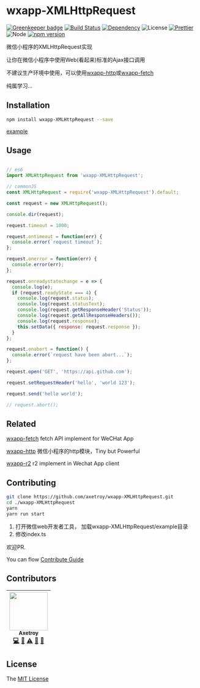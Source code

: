 # wxapp-XMLHttpRequest

[![Greenkeeper badge](https://badges.greenkeeper.io/axetroy/wxapp-XMLHttpRequest.svg)](https://greenkeeper.io/)
[![Build Status](https://travis-ci.org/axetroy/wxapp-XMLHttpRequest.svg?branch=master)](https://travis-ci.org/axetroy/wxapp-XMLHttpRequest)
[![Dependency](https://david-dm.org/axetroy/wxapp-XMLHttpRequest.svg)](https://david-dm.org/axetroy/wxapp-XMLHttpRequest)
![License](https://img.shields.io/badge/license-MIT-green.svg)
[![Prettier](https://img.shields.io/badge/Code%20Style-Prettier-green.svg)](https://github.com/prettier/prettier)
![Node](https://img.shields.io/badge/node-%3E=6.0-blue.svg?style=flat-square)
[![npm version](https://badge.fury.io/js/wxapp-XMLHttpRequest.svg)](https://badge.fury.io/js/wxapp-XMLHttpRequest)

微信小程序的XMLHttpRequest实现

让你在微信小程序中使用Web(看起来)标准的Ajax接口调用

不建议生产环境中使用，可以使用[wxapp-http](https://github.com/axetroy/wxapp-http)或[wxapp-fetch](https://github.com/axetroy/wxapp-fetch)

纯属学习...

## Installation
```bash
npm install wxapp-XMLHttpRequest --save
```

[example](https://github.com/axetroy/wxapp-XMLHttpRequest/tree/master/example)


## Usage

```javascript

// es6
import XMLHttpRequest from 'wxapp-XMLHttpRequest';

// commonJS
const XMLHttpRequest = require('wxapp-XMLHttpRequest').default;

const request = new XMLHttpRequest();

console.dir(request);

request.timeout = 1000;

request.ontimeout = function(err) {
  console.error(`request timeout`);
};

request.onerror = function(err) {
  console.error(err);
};

request.onreadystatechange = e => {
  console.log(e);
  if (request.readyState === 4) {
    console.log(request.status);
    console.log(request.statusText);
    console.log(request.getResponseHeader('Status'));
    console.log(request.getAllResponseHeaders());
    console.log(request.response);
    this.setData({ response: request.response });
  }
};

request.onabort = function() {
  console.error(`request have been abort...`);
};

request.open('GET', 'https://api.github.com');

request.setRequestHeader('hello', 'world 123');

request.send('hello world');

// request.abort();
```

## Related

[wxapp-fetch](https://github.com/axetroy/wxapp-fetch) fetch API implement for WeCHat App

[wxapp-http](https://github.com/axetroy/wxapp-http) 微信小程序的http模块，Tiny but Powerful

[wxapp-r2](https://github.com/axetroy/wxapp-r2) r2 implement in Wechat App client

## Contributing

```bash
git clone https://github.com/axetroy/wxapp-XMLHttpRequest.git
cd ./wxapp-XMLHttpRequest
yarn
yarn run start
```

1. 打开微信web开发者工具， 加载wxapp-XMLHttpRequest/example目录
2. 修改index.ts

欢迎PR.

You can flow [Contribute Guide](https://github.com/axetroy/wxapp-XMLHttpRequest/blob/master/contributing.md)

## Contributors

<!-- ALL-CONTRIBUTORS-LIST:START - Do not remove or modify this section -->
| [<img src="https://avatars1.githubusercontent.com/u/9758711?v=3" width="100px;"/><br /><sub>Axetroy</sub>](http://axetroy.github.io)<br />[💻](https://github.com/axetroy/wxapp-XMLHttpRequest/commits?author=axetroy "Code") [🔌](#plugin-axetroy "Plugin/utility libraries") [⚠️](https://github.com/axetroy/wxapp-XMLHttpRequest/commits?author=axetroy "Tests") [🐛](https://github.com/axetroy/wxapp-XMLHttpRequest/issues?q=author%3Aaxetroy "Bug reports") [🎨](#design-axetroy "Design") |
| :---: |
<!-- ALL-CONTRIBUTORS-LIST:END -->

## License

The [MIT License](https://github.com/axetroy/wxapp-XMLHttpRequest/blob/master/LICENSE)
